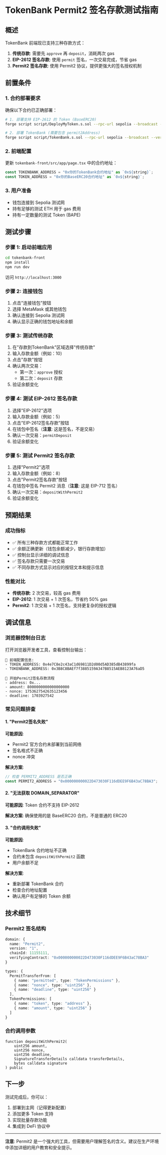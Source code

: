 # TokenBank Permit2 签名存款测试指南

## 概述

TokenBank 前端现已支持三种存款方式：
1. **传统存款**: 需要先 `approve` 再 `deposit`，消耗两次 gas
2. **EIP-2612 签名存款**: 使用 `permit` 签名，一次交易完成，节省 gas
3. **Permit2 签名存款**: 使用 Permit2 协议，提供更强大的签名授权机制

## 前置条件

### 1. 合约部署要求
确保以下合约已正确部署：

```bash
# 1. 部署支持 EIP-2612 的 Token (BaseERC20)
forge script script/DeployMyToken.s.sol --rpc-url sepolia --broadcast --verify

# 2. 部署 TokenBank (需要包含 permit2Address)
forge script script/TokenBank.s.sol --rpc-url sepolia --broadcast --verify
```

### 2. 前端配置
更新 `tokenbank-front/src/app/page.tsx` 中的合约地址：

```typescript
const TOKENBANK_ADDRESS = "0x你的TokenBank合约地址" as `0x${string}`;
const TOKEN_ADDRESS = "0x你的BaseERC20合约地址" as `0x${string}`;
```

### 3. 用户准备
- 钱包连接到 Sepolia 测试网
- 持有足够的测试 ETH 用于 gas 费用
- 持有一定数量的测试 Token (BAPE)

## 测试步骤

### 步骤 1: 启动前端应用

```bash
cd tokenbank-front
npm install
npm run dev
```

访问 `http://localhost:3000`

### 步骤 2: 连接钱包

1. 点击"连接钱包"按钮
2. 选择 MetaMask 或其他钱包
3. 确认连接到 Sepolia 测试网
4. 确认显示正确的钱包地址和余额

### 步骤 3: 测试传统存款

1. 在"存款到TokenBank"区域选择"传统存款"
2. 输入存款金额（例如：10）
3. 点击"存款"按钮
4. 确认两次交易：
   - 第一次：`approve` 授权
   - 第二次：`deposit` 存款
5. 验证余额变化

### 步骤 4: 测试 EIP-2612 签名存款

1. 选择"EIP-2612"选项
2. 输入存款金额（例如：5）
3. 点击"EIP-2612签名存款"按钮
4. 在钱包中签名（**注意**: 这是签名，不是交易）
5. 确认一次交易：`permitDeposit`
6. 验证余额变化

### 步骤 5: 测试 Permit2 签名存款

1. 选择"Permit2"选项
2. 输入存款金额（例如：8）
3. 点击"Permit2签名存款"按钮
4. 在钱包中签名 Permit2 消息（**注意**: 这是 EIP-712 签名）
5. 确认一次交易：`depositWithPermit2`
6. 验证余额变化

## 预期结果

### 成功指标
- ✅ 所有三种存款方式都能正常工作
- ✅ 余额正确更新（钱包余额减少，银行存款增加）
- ✅ 控制台显示详细的调试信息
- ✅ 签名存款只需要一次交易
- ✅ 不同存款方式显示对应的按钮文本和提示信息

### 性能对比
- **传统存款**: 2 次交易，较高 gas 费用
- **EIP-2612**: 1 次交易 + 1 次签名，节省约 50% gas
- **Permit2**: 1 次交易 + 1 次签名，支持更复杂的授权逻辑

## 调试信息

### 浏览器控制台日志
打开浏览器开发者工具，查看控制台输出：

```
🔧 前端配置信息:
- TOKEN_ADDRESS: 0x4e7C8e2c43aC1d69811D2d00d5AD385dB43899fa
- TOKENBANK_ADDRESS: 0x3B8C8BAEf7f3885159A347B8515AEB8123A76aD5

🚀 开始Permit2签名存款流程
- address: 0x...
- amount: 8000000000000000000
- nonce: 1753627542635123456
- deadline: 1703927542
```

### 常见问题排查

#### 1. "Permit2签名失败"
**可能原因**: 
- Permit2 官方合约未部署到当前网络
- 签名格式不正确
- nonce 冲突

**解决方案**:
```typescript
// 检查 PERMIT2_ADDRESS 是否正确
const PERMIT2_ADDRESS = "0x000000000022D473030F116dDEE9F6B43aC78BA3";
```

#### 2. "无法获取 DOMAIN_SEPARATOR"
**可能原因**: Token 合约不支持 EIP-2612

**解决方案**: 确保使用的是 BaseERC20 合约，不是普通的 ERC20

#### 3. "合约调用失败"
**可能原因**: 
- TokenBank 合约地址不正确
- 合约未包含 `depositWithPermit2` 函数
- 用户余额不足

**解决方案**: 
- 重新部署 TokenBank 合约
- 检查合约地址配置
- 确认用户有足够的 Token 余额

## 技术细节

### Permit2 签名结构
```typescript
domain: {
  name: "Permit2",
  version: "1", 
  chainId: 11155111,
  verifyingContract: "0x000000000022D473030F116dDEE9F6B43aC78BA3"
}

types: {
  PermitTransferFrom: [
    { name: "permitted", type: "TokenPermissions" },
    { name: "nonce", type: "uint256" },
    { name: "deadline", type: "uint256" }
  ],
  TokenPermissions: [
    { name: "token", type: "address" },
    { name: "amount", type: "uint256" }
  ]
}
```

### 合约调用参数
```solidity
function depositWithPermit2(
    uint256 amount,
    uint256 nonce, 
    uint256 deadline,
    SignatureTransferDetails calldata transferDetails,
    bytes calldata signature
) public
```

## 下一步

测试完成后，你可以：
1. 部署到主网（记得更新配置）
2. 添加更多 Token 支持
3. 实现批量存款功能
4. 集成到 DeFi 协议中

---

**注意**: Permit2 是一个强大的工具，但需要用户理解签名的含义。建议在生产环境中添加详细的用户教育和安全提示。 